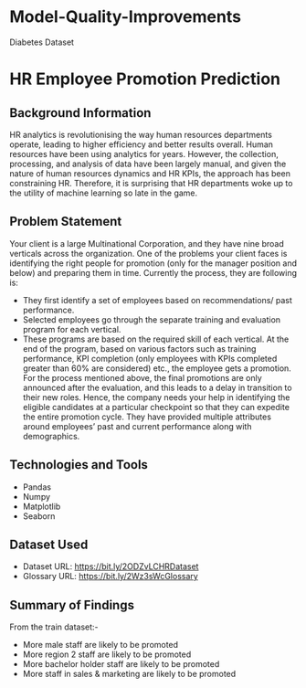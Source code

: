 # Model-Quality-Improvements
Diabetes Dataset

# HR Employee Promotion Prediction
## Background Information
HR analytics is revolutionising the way human resources departments operate, leading
to higher efficiency and better results overall. 
Human resources have been using analytics for years. However, the collection, processing, and analysis of data have been
largely manual, and given the nature of human resources dynamics and HR KPIs, the
approach has been constraining HR. 
Therefore, it is surprising that HR departments woke up to the utility of machine learning so late in the game.

## Problem Statement
Your client is a large Multinational Corporation, and they have nine broad verticals
across the organization. One of the problems your client faces is identifying the right
people for promotion (only for the manager position and below) and preparing them in
time.
Currently the process, they are following is:
- They first identify a set of employees based on recommendations/ past
performance.
- Selected employees go through the separate training and evaluation program for
each vertical.
- These programs are based on the required skill of each vertical. At the end of the
program, based on various factors such as training performance, KPI completion
(only employees with KPIs completed greater than 60% are considered) etc., the
employee gets a promotion.
For the process mentioned above, the final promotions are only announced after the
evaluation, and this leads to a delay in transition to their new roles. Hence, the company
needs your help in identifying the eligible candidates at a particular checkpoint so that
they can expedite the entire promotion cycle.
They have provided multiple attributes around employees’ past and current performance
along with demographics. 

## Technologies and Tools
- Pandas
- Numpy
- Matplotlib
- Seaborn

## Dataset Used
- Dataset URL: https://bit.ly/2ODZvLCHRDataset
- Glossary URL: https://bit.ly/2Wz3sWcGlossary

## Summary of Findings
From the train dataset:-

- More male staff are likely to be promoted
- More region 2 staff are likely to be promoted
- More bachelor holder staff are likely to be promoted
- More staff in sales & marketing are likely to be promoted
